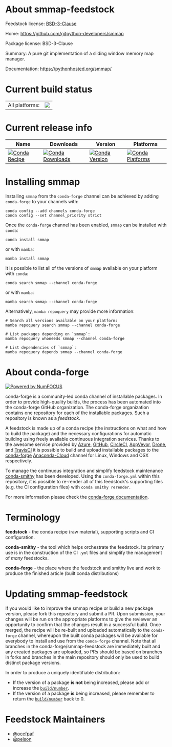 About smmap-feedstock
=====================

Feedstock license: [BSD-3-Clause](https://github.com/conda-forge/smmap-feedstock/blob/main/LICENSE.txt)

Home: https://github.com/gitpython-developers/smmap

Package license: BSD-3-Clause

Summary: A pure git implementation of a sliding window memory map manager.

Documentation: https://pythonhosted.org/smmap/

Current build status
====================


<table><tr><td>All platforms:</td>
    <td>
      <a href="https://dev.azure.com/conda-forge/feedstock-builds/_build/latest?definitionId=4808&branchName=main">
        <img src="https://dev.azure.com/conda-forge/feedstock-builds/_apis/build/status/smmap-feedstock?branchName=main">
      </a>
    </td>
  </tr>
</table>

Current release info
====================

| Name | Downloads | Version | Platforms |
| --- | --- | --- | --- |
| [![Conda Recipe](https://img.shields.io/badge/recipe-smmap-green.svg)](https://anaconda.org/conda-forge/smmap) | [![Conda Downloads](https://img.shields.io/conda/dn/conda-forge/smmap.svg)](https://anaconda.org/conda-forge/smmap) | [![Conda Version](https://img.shields.io/conda/vn/conda-forge/smmap.svg)](https://anaconda.org/conda-forge/smmap) | [![Conda Platforms](https://img.shields.io/conda/pn/conda-forge/smmap.svg)](https://anaconda.org/conda-forge/smmap) |

Installing smmap
================

Installing `smmap` from the `conda-forge` channel can be achieved by adding `conda-forge` to your channels with:

```
conda config --add channels conda-forge
conda config --set channel_priority strict
```

Once the `conda-forge` channel has been enabled, `smmap` can be installed with `conda`:

```
conda install smmap
```

or with `mamba`:

```
mamba install smmap
```

It is possible to list all of the versions of `smmap` available on your platform with `conda`:

```
conda search smmap --channel conda-forge
```

or with `mamba`:

```
mamba search smmap --channel conda-forge
```

Alternatively, `mamba repoquery` may provide more information:

```
# Search all versions available on your platform:
mamba repoquery search smmap --channel conda-forge

# List packages depending on `smmap`:
mamba repoquery whoneeds smmap --channel conda-forge

# List dependencies of `smmap`:
mamba repoquery depends smmap --channel conda-forge
```


About conda-forge
=================

[![Powered by
NumFOCUS](https://img.shields.io/badge/powered%20by-NumFOCUS-orange.svg?style=flat&colorA=E1523D&colorB=007D8A)](https://numfocus.org)

conda-forge is a community-led conda channel of installable packages.
In order to provide high-quality builds, the process has been automated into the
conda-forge GitHub organization. The conda-forge organization contains one repository
for each of the installable packages. Such a repository is known as a *feedstock*.

A feedstock is made up of a conda recipe (the instructions on what and how to build
the package) and the necessary configurations for automatic building using freely
available continuous integration services. Thanks to the awesome service provided by
[Azure](https://azure.microsoft.com/en-us/services/devops/), [GitHub](https://github.com/),
[CircleCI](https://circleci.com/), [AppVeyor](https://www.appveyor.com/),
[Drone](https://cloud.drone.io/welcome), and [TravisCI](https://travis-ci.com/)
it is possible to build and upload installable packages to the
[conda-forge](https://anaconda.org/conda-forge) [Anaconda-Cloud](https://anaconda.org/)
channel for Linux, Windows and OSX respectively.

To manage the continuous integration and simplify feedstock maintenance
[conda-smithy](https://github.com/conda-forge/conda-smithy) has been developed.
Using the ``conda-forge.yml`` within this repository, it is possible to re-render all of
this feedstock's supporting files (e.g. the CI configuration files) with ``conda smithy rerender``.

For more information please check the [conda-forge documentation](https://conda-forge.org/docs/).

Terminology
===========

**feedstock** - the conda recipe (raw material), supporting scripts and CI configuration.

**conda-smithy** - the tool which helps orchestrate the feedstock.
                   Its primary use is in the construction of the CI ``.yml`` files
                   and simplify the management of *many* feedstocks.

**conda-forge** - the place where the feedstock and smithy live and work to
                  produce the finished article (built conda distributions)


Updating smmap-feedstock
========================

If you would like to improve the smmap recipe or build a new
package version, please fork this repository and submit a PR. Upon submission,
your changes will be run on the appropriate platforms to give the reviewer an
opportunity to confirm that the changes result in a successful build. Once
merged, the recipe will be re-built and uploaded automatically to the
`conda-forge` channel, whereupon the built conda packages will be available for
everybody to install and use from the `conda-forge` channel.
Note that all branches in the conda-forge/smmap-feedstock are
immediately built and any created packages are uploaded, so PRs should be based
on branches in forks and branches in the main repository should only be used to
build distinct package versions.

In order to produce a uniquely identifiable distribution:
 * If the version of a package **is not** being increased, please add or increase
   the [``build/number``](https://docs.conda.io/projects/conda-build/en/latest/resources/define-metadata.html#build-number-and-string).
 * If the version of a package **is** being increased, please remember to return
   the [``build/number``](https://docs.conda.io/projects/conda-build/en/latest/resources/define-metadata.html#build-number-and-string)
   back to 0.

Feedstock Maintainers
=====================

* [@ocefpaf](https://github.com/ocefpaf/)
* [@pelson](https://github.com/pelson/)

